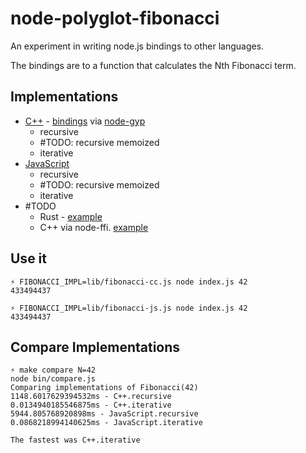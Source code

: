 # node-polyglot-fibonacci

An experiment in writing node.js bindings to other languages.

The bindings are to a function that calculates the Nth Fibonacci term.

## Implementations

* [C++](./lib/fibonacci.cc) - [bindings](./lib/fibonacci-cc.js) via [node-gyp](https://github.com/TooTallNate/node-gyp)
    - recursive
    - #TODO: recursive memoized
    - iterative
* [JavaScript](../lib/fibonacci-js.js)
    - recursive
    - #TODO: recursive memoized
    - iterative
* #TODO
    - Rust - [example](https://github.com/alexcrichton/rust-ffi-examples/tree/master/node-to-rust/src)
    - C++ via node-ffi. [example](https://github.com/node-ffi/node-ffi/blob/master/example/factorial/factorial.c) 

## Use it

```
⚡ FIBONACCI_IMPL=lib/fibonacci-cc.js node index.js 42
433494437
```
```
⚡ FIBONACCI_IMPL=lib/fibonacci-js.js node index.js 42
433494437
```

## Compare Implementations

```
⚡ make compare N=42
node bin/compare.js
Comparing implementations of Fibonacci(42)
1148.6017629394532ms - C++.recursive
0.0134940185546875ms - C++.iterative
5944.805768920898ms - JavaScript.recursive
0.0868218994140625ms - JavaScript.iterative

The fastest was C++.iterative
```
